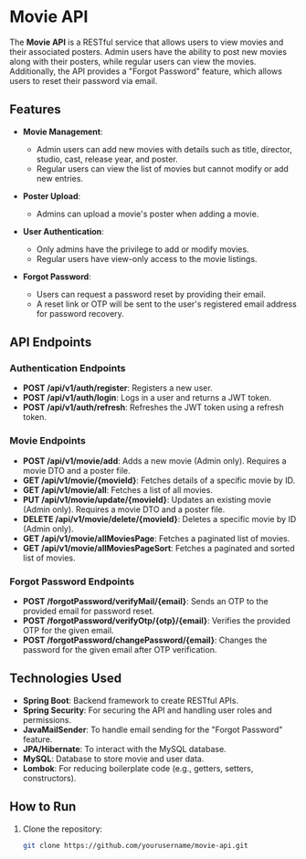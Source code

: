 # Movie API

The **Movie API** is a RESTful service that allows users to view movies and their associated posters. Admin users have the ability to post new movies along with their posters, while regular users can view the movies. Additionally, the API provides a "Forgot Password" feature, which allows users to reset their password via email.

## Features

- **Movie Management**:
  - Admin users can add new movies with details such as title, director, studio, cast, release year, and poster.
  - Regular users can view the list of movies but cannot modify or add new entries.

- **Poster Upload**:
  - Admins can upload a movie's poster when adding a movie.

- **User Authentication**:
  - Only admins have the privilege to add or modify movies.
  - Regular users have view-only access to the movie listings.

- **Forgot Password**:
  - Users can request a password reset by providing their email.
  - A reset link or OTP will be sent to the user's registered email address for password recovery.

## API Endpoints

### Authentication Endpoints

- **POST /api/v1/auth/register**: Registers a new user.
- **POST /api/v1/auth/login**: Logs in a user and returns a JWT token.
- **POST /api/v1/auth/refresh**: Refreshes the JWT token using a refresh token.

### Movie Endpoints

- **POST /api/v1/movie/add**: Adds a new movie (Admin only). Requires a movie DTO and a poster file.
- **GET /api/v1/movie/{movieId}**: Fetches details of a specific movie by ID.
- **GET /api/v1/movie/all**: Fetches a list of all movies.
- **PUT /api/v1/movie/update/{movieId}**: Updates an existing movie (Admin only). Requires a movie DTO and a poster file.
- **DELETE /api/v1/movie/delete/{movieId}**: Deletes a specific movie by ID (Admin only).
- **GET /api/v1/movie/allMoviesPage**: Fetches a paginated list of movies.
- **GET /api/v1/movie/allMoviesPageSort**: Fetches a paginated and sorted list of movies.

### Forgot Password Endpoints

- **POST /forgotPassword/verifyMail/{email}**: Sends an OTP to the provided email for password reset.
- **POST /forgotPassword/verifyOtp/{otp}/{email}**: Verifies the provided OTP for the given email.
- **POST /forgotPassword/changePassword/{email}**: Changes the password for the given email after OTP verification.

## Technologies Used

- **Spring Boot**: Backend framework to create RESTful APIs.
- **Spring Security**: For securing the API and handling user roles and permissions.
- **JavaMailSender**: To handle email sending for the "Forgot Password" feature.
- **JPA/Hibernate**: To interact with the MySQL database.
- **MySQL**: Database to store movie and user data.
- **Lombok**: For reducing boilerplate code (e.g., getters, setters, constructors).

## How to Run

1. Clone the repository:
   ```bash
   git clone https://github.com/yourusername/movie-api.git
